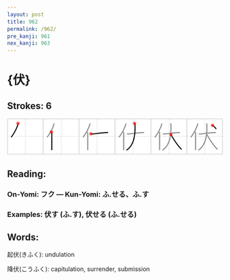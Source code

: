 ```yaml
---
layout: post
title: 962
permalink: /962/
pre_kanji: 961
nex_kanji: 963
---
```


# {伏}

## Strokes: 6

<div class="stroke"><img src="../images/E4BC8F.png" /></div>

## Reading:

### On-Yomi: フク &mdash; Kun-Yomi: ふ.せる、ふ.す

### Examples: 伏す (ふ.す), 伏せる (ふ.せる)

## Words:

起伏(きふく): undulation

降伏(こうふく): capitulation, surrender, submission
